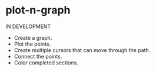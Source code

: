 # plot-n-graph
IN DEVELOPMENT 
- Create a graph.
- Plot the points.
- Create multiple cursors that can move through the path.
- Connect the points.
- Color completed sections.
